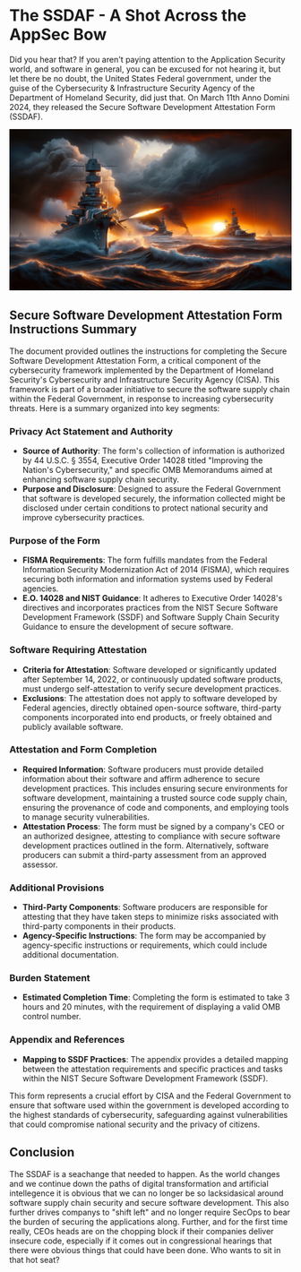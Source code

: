 # The SSDAF - A Shot Across the AppSec Bow

Did you hear that? If you aren't paying attention to the Application Security world, and software in general, you can be excused for not hearing it, but let there be no doubt, the United States Federal government, under the guise of the Cybersecurity & Infrastructure Security Agency of the Department of Homeland Security, did just that. On March 11th Anno Domini 2024, they released the Secure Software Development Attestation Form (SSDAF).

![Shot Across the Bow](/images/shot-across-the-bow.jpg)

## Secure Software Development Attestation Form Instructions Summary

The document provided outlines the instructions for completing the Secure Software Development Attestation Form, a critical component of the cybersecurity framework implemented by the Department of Homeland Security's Cybersecurity and Infrastructure Security Agency (CISA). This framework is part of a broader initiative to secure the software supply chain within the Federal Government, in response to increasing cybersecurity threats. Here is a summary organized into key segments:

### Privacy Act Statement and Authority

- **Source of Authority**: The form's collection of information is authorized by 44 U.S.C. § 3554, Executive Order 14028 titled "Improving the Nation's Cybersecurity," and specific OMB Memorandums aimed at enhancing software supply chain security.
- **Purpose and Disclosure**: Designed to assure the Federal Government that software is developed securely, the information collected might be disclosed under certain conditions to protect national security and improve cybersecurity practices.

### Purpose of the Form

- **FISMA Requirements**: The form fulfills mandates from the Federal Information Security Modernization Act of 2014 (FISMA), which requires securing both information and information systems used by Federal agencies.
- **E.O. 14028 and NIST Guidance**: It adheres to Executive Order 14028's directives and incorporates practices from the NIST Secure Software Development Framework (SSDF) and Software Supply Chain Security Guidance to ensure the development of secure software.

### Software Requiring Attestation

- **Criteria for Attestation**: Software developed or significantly updated after September 14, 2022, or continuously updated software products, must undergo self-attestation to verify secure development practices.
- **Exclusions**: The attestation does not apply to software developed by Federal agencies, directly obtained open-source software, third-party components incorporated into end products, or freely obtained and publicly available software.

### Attestation and Form Completion

- **Required Information**: Software producers must provide detailed information about their software and affirm adherence to secure development practices. This includes ensuring secure environments for software development, maintaining a trusted source code supply chain, ensuring the provenance of code and components, and employing tools to manage security vulnerabilities.
- **Attestation Process**: The form must be signed by a company's CEO or an authorized designee, attesting to compliance with secure software development practices outlined in the form. Alternatively, software producers can submit a third-party assessment from an approved assessor.

### Additional Provisions

- **Third-Party Components**: Software producers are responsible for attesting that they have taken steps to minimize risks associated with third-party components in their products.
- **Agency-Specific Instructions**: The form may be accompanied by agency-specific instructions or requirements, which could include additional documentation.

### Burden Statement

- **Estimated Completion Time**: Completing the form is estimated to take 3 hours and 20 minutes, with the requirement of displaying a valid OMB control number.

### Appendix and References

- **Mapping to SSDF Practices**: The appendix provides a detailed mapping between the attestation requirements and specific practices and tasks within the NIST Secure Software Development Framework (SSDF).

This form represents a crucial effort by CISA and the Federal Government to ensure that software used within the government is developed according to the highest standards of cybersecurity, safeguarding against vulnerabilities that could compromise national security and the privacy of citizens.

## Conclusion

The SSDAF is a seachange that needed to happen. As the world changes and we continue down the paths of digital transformation and artificial intellegence it is obvious that we can no longer be so lacksidasical around software supply chain security and secure software development. This also further drives companys to "shift left" and no longer require SecOps to bear the burden of securing the applications along. Further, and for the first time really, CEOs heads are on the chopping block if their companies deliver insecure code, especially if it comes out in congressional hearings that there were obvious things that could have been done. Who wants to sit in that hot seat? 